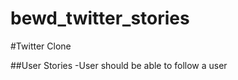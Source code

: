 bewd_twitter_stories
====================

#Twitter Clone

##User Stories
-User should be able to follow a user
